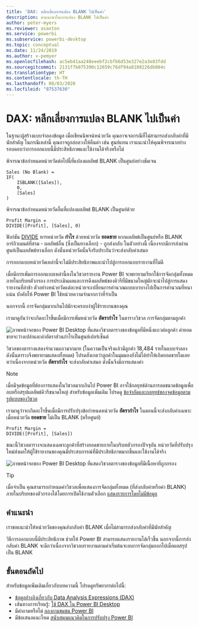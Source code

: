 ```yaml
---
title: 'DAX: หลีกเลี่ยงการแปลง BLANK ไปเป็นค่า'
description: คำแนะนำในการแปลง BLANK ไปเป็นค่า
author: peter-myers
ms.reviewer: asaxton
ms.service: powerbi
ms.subservice: powerbi-desktop
ms.topic: conceptual
ms.date: 11/24/2019
ms.author: v-pemyer
ms.openlocfilehash: ac5eb41aa248eeebf2cbfb6d53e327e2a3e83fdd
ms.sourcegitcommit: 2131f7b075390c12659c76df94a8108226db084c
ms.translationtype: HT
ms.contentlocale: th-TH
ms.lasthandoff: 08/03/2020
ms.locfileid: "87537630"
---
```

# <a name="dax-avoid-converting-blanks-to-values"></a>DAX: หลีกเลี่ยงการแปลง BLANK ไปเป็นค่า

ในฐานะผู้สร้างแบบจำลองข้อมูล เมื่อเขียนนิพจน์หน่วยวัด คุณอาจเจอกรณีที่ไม่สามารถส่งกลับค่าที่มีนัยสำคัญ ในกรณีเหล่านี้ คุณอาจถูกล่อลวงให้คืนค่า เช่น ศูนย์แทน เราแนะนำให้คุณพิจารณาอย่างรอบคอบว่าการออกแบบนี้มีประสิทธิภาพและใช้งานได้จริงหรือไม่

พิจารณาข้อกำหนดหน่วยวัดต่อไปนี้ที่แปลงผลลัพธ์ BLANK เป็นศูนย์อย่างชัดเจน

```dax
Sales (No Blank) =
IF(
    ISBLANK([Sales]),
    0,
    [Sales]
)
```

พิจารณาข้อกำหนดหน่วยวัดอื่นที่แปลงผลลัพธ์ BLANK เป็นศูนย์ด้วย

```dax
Profit Margin =
DIVIDE([Profit], [Sales], 0)
```

ฟังก์ชัน [DIVIDE](/dax/divide-function-dax) หารหน่วยวัด **กำไร** ด้วยหน่วยวัด **ยอดขาย** หากผลลัพธ์เป็นศูนย์หรือ BLANK อาร์กิวเมนต์ที่สาม - ผลลัพธ์อื่น (ซึ่งเป็นทางเลือก) - ถูกส่งกลับ ในตัวอย่างนี้ เนื่องจากมีการส่งผ่านศูนย์เป็นผลลัพธ์ทางเลือก ดังนั้นหน่วยวัดนั้นจึงรับประกันว่าจะส่งกลับค่าเสมอ

การออกแบบหน่วยวัดเหล่านี้จะไม่มีประสิทธิภาพและนำไปสู่การออกแบบรายงานที่ไม่ดี

เมื่อมีการเพิ่มการออกแบบเหล่านี้ลงในวิชวลรายงาน Power BI จะพยายามเรียกใช้การจัดกลุ่มทั้งหมดภายในบริบทตัวกรอง การประเมินผลและการดึงผลลัพธ์ของคิวรีที่มีขนาดใหญ่มักจะนำไปสู่การแสดงรายงานที่ล่าช้า ตัวอย่างหน่วยวัดแต่ละหน่วยจะเปลี่ยนการคำนวณแบบเบาบางไปเป็นการคำนวณที่หนาแน่น บังคับให้ Power BI ใช้หน่วยความจำมากกว่าที่จำเป็น

นอกจากนี้ การจัดกลุ่มมากเกินไปมักจะครอบงำผู้ใช้รายงานของคุณ

เรามาดูกันว่าจะเกิดอะไรขึ้นเมื่อมีการเพิ่มหน่วยวัด **อัตรากำไร** ในตารางวิชวล การจัดกลุ่มตามลูกค้า

![ภาพหน้าจอของ Power BI Desktop ที่แสดงวิชวลตารางของข้อมูลที่มีหนึ่งแถวต่อลูกค้า ค่ายอดขายจะว่างเปล่าและค่าอัตราส่วนกำไรเป็นศูนย์เปอร์เซ็นต์ ](media/dax-avoid-converting-blank/table-visual-poor.png)

วิชวลของตารางแสดงจำนวนแถวมากมาย (ในความเป็นจริงแล้วมีลูกค้า 18,484 รายในแบบจำลอง ดังนั้นตารางจึงพยายามแสดงทั้งหมด) โปรดสังเกตว่าลูกค้าในมุมมองยังไม่ได้ทำให้เกิดยอดขายใดเลย ทว่าเนื่องจากหน่วยวัด **อัตรากำไร** จะส่งกลับค่าเสมอ ดังนั้นจึงมีการแสดงค่า

> [!NOTE]
> เมื่อมีจุดข้อมูลที่ต้องการแสดงในวิชวลมากเกินไป Power BI อาจใช้กลยุทธ์ด้านการลดขนาดข้อมูลเพื่อลบหรือสรุปผลลัพธ์คิวรีขนาดใหญ่ สำหรับข้อมูลเพิ่มเติม โปรดดู [ข้อจำกัดและกลยุทธ์ของจุดข้อมูลตามรูปแบบของวิชวล](../visuals/power-bi-data-points.md)

เรามาดูว่าจะเกิดอะไรขึ้นเมื่อมีการปรับปรุงข้อกำหนดหน่วยวัด **อัตรากำไร** ในตอนนี้จะส่งกลับค่าเฉพาะเมื่อหน่วยวัด **ยอดขาย** ไม่เป็น BLANK (หรือศูนย์)

```dax
Profit Margin =
DIVIDE([Profit], [Sales])
```

ขณะนี้วิชวลตารางจะแสดงเฉพาะลูกค้าที่สร้างยอดขายภายในบริบทตัวกรองปัจจุบัน หน่วยวัดที่ปรับปรุงใหม่ส่งผลให้ผู้ใช้รายงานของคุณมีประสบการณ์ที่มีประสิทธิภาพมากขึ้นและใช้งานได้จริง

![ภาพหน้าจอของ Power BI Desktop ที่แสดงวิชวลตารางของข้อมูลที่มีเนื้อหาที่ถูกกรอง](media/dax-avoid-converting-blank/table-visual-good.png)

> [!TIP]
> เมื่อจำเป็น คุณสามารถกำหนดค่าวิชวลเพื่อแสดงการจัดกลุ่มทั้งหมด (ที่ส่งกลับค่าหรือค่า BLANK) ภายในบริบทของตัวกรองได้โดยการเปิดใช้งานตัวเลือก [แสดงรายการโดยไม่มีข้อมูล](../create-reports/desktop-show-items-no-data.md)

## <a name="recommendation"></a>คำแนะนำ

เราขอแนะนำให้หน่วยวัดของคุณส่งกลับค่า BLANK เมื่อไม่สามารถส่งกลับค่าที่มีนัยสำคัญ

วิธีการออกแบบนี้มีประสิทธิภาพ ช่วยให้ Power BI สามารถแสดงรายงานได้เร็วขึ้น นอกจากนี้การส่งกลับค่า BLANK จะดีกว่าเนื่องจากวิชวลบรายงานตามค่าเริ่มต้นจะลบการจัดกลุ่มออกไปเมื่อผลสรุปเป็น BLANK

## <a name="next-steps"></a>ขั้นตอนถัดไป

สำหรับข้อมูลเพิ่มเติมเกี่ยวกับบทความนี้ โปรดดูทรัพยากรต่อไปนี้:

- [ข้อมูลอ้างอิงเกี่ยวกับ Data Analysis Expressions (DAX)](/dax/)
- เส้นทางการเรียนรู้: [ใช้ DAX ใน Power BI Desktop](https://docs.microsoft.com/learn/paths/dax-power-bi/)
- มีคำถามหรือไม่ [ลองถามชุมชน Power BI](https://community.powerbi.com/)
- มีข้อเสนอแนะไหม [สนับสนุนแนวคิดในการปรับปรุง Power BI](https://ideas.powerbi.com)
